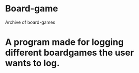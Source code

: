 # Board-game
Archive of board-games
# A program made for logging different boardgames the user wants to log.  

